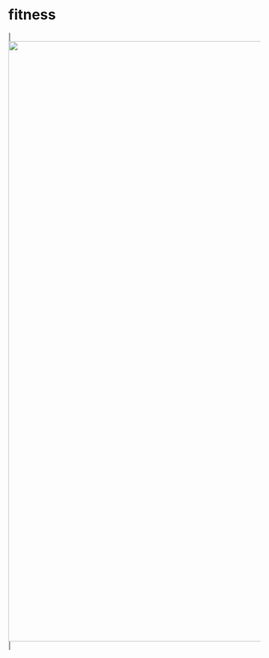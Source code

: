 # fitness
| <img src="https://user-images.githubusercontent.com/130120172/236056563-3781132e-30a6-4524-a5e8-0d25e79c4930.jpeg" width="1200"> |
